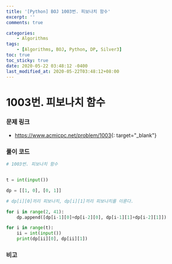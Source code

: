 ```yaml
---
title: '[Python] BOJ 1003번. 피보나치 함수'
excerpt: ''
comments: true

categories:
    - Algorithms
tags:
    - [Algorithms, BOJ, Python, DP, Silver3]
toc: true
toc_sticky: true
date: 2020-05-22 03:48:12 -0400
last_modified_at: 2020-05-22T03:48:12+08:00
---
```


# 1003번. 피보나치 함수

### 문제 링크

-   <https://www.acmicpc.net/problem/1003>{: target="\_blank"}

### 풀이 코드

```python
# 1003번. 피보나치 함수


t = int(input())

dp = [[1, 0], [0, 1]]

# dp[i][0]끼리 피보나치, dp[i][1]끼리 피보나치를 이룬다.

for i in range(2, 41):
    dp.append([dp[i-1][0]+dp[i-2][0], dp[i-1][1]+dp[i-2][1]])

for i in range(t):
    ii = int(input())
    print(dp[ii][0], dp[ii][1])
```

### 비고
